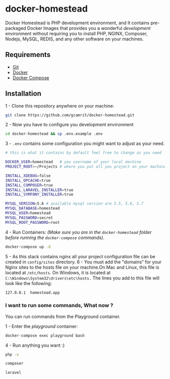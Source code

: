 # docker-homestead
Docker Homestead is PHP development environment, and It contains pre-packaged Docker Images that provides you a wonderful *development* environment without requiring you to install PHP, NGINX, Composer, Nodejs, MySQL, REDIS, and any other software on your machines.

## Requirements

- [Git](https://git-scm.com/downloads)
- [Docker](https://www.docker.com/products/docker/)
- [Docker Compose](https://www.docker.com/products/docker-compose)

## Installation
1 - Clone this repository anywhere on your machine:

```bash
git clone https://github.com/gcamrit/docker-homestead.git
```
2 - Now you have to configure you development environment
```bash
cd docker-homestead && cp .env.example .env
```
3 - `.env` contains some configuration you might want to adjust as your need.
```bash
# this is what it contains by default feel free to change as you need

DOCKER_USER=homestead   # you username of your local machine
PROJECT_ROOT=~/Projects # where you put all you project on your machine

INSTALL_XDEBUG=false
INSTALL_OPCACHE=true
INSTALL_COMPOSER=true
INSTALL_LARAVEL_INSTALLER=true
INSTALL_SYMFONY_INSTALLER=true

MYSQL_VERSION=5.6 # available mysql version are 5.5, 5.6, 5.7
MYSQL_DATABASE=homestead
MYSQL_USER=homestead
MYSQL_PASSWORD=secret
MYSQL_ROOT_PASSWORD=root
```
4 - Run Containers: *(Make sure you are in the `docker-homestead` folder before running the `docker-compose` commands).*
```bash
docker-compose up -d
```
5 - As this stack contains nginx all your project configuration file can be created in `config/sites` directory.
6 - You must add the "domains" for your Nginx sites to the hosts file on your machine.On Mac and Linux, this file is located at `/etc/hosts`. On Windows, it is located at  `C:\Windows\System32\drivers\etc\hosts.` The lines you add to this file will look like the following:
```bash
127.0.0.1  homestead.app
```

### I want to run some commands, What now ?

You can run commands from the Playground container.

1 - Enter the *playground* container:

```bash
docker-compose exec playground bash
```
4 - Run anything you want :)

```bash
php -v
```
```bash
composer
```
```bash
laravel
```
